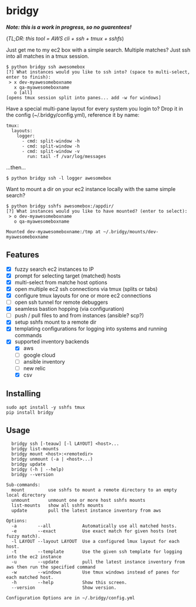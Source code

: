 # bridgy

***Note: this is a work in progress, so no guarentees!***

(*TL;DR: this tool = AWS cli + ssh + tmux + sshfs*)

Just get me to my ec2 box with a simple search. Multiple matches? Just
ssh into all matches in a tmux session.

```
$ python bridgy ssh awesomebox
[?] What instances would you like to ssh into? (space to multi-select, enter to finish):
 > x dev-myawesomeboxname
   x qa-myawesomeboxname
   o [all]
[opens tmux session split into panes... add -w for windows]

```

Have a special multi-pane layout for every system you login to? Drop it in
the config (~/.bridgy/config.yml), reference it by name:
```
tmux:
  layouts:
    logger:
      - cmd: split-window -h
      - cmd: split-window -h
      - cmd: split-window -v
        run: tail -f /var/log/messages
```
...then...
```
$ python bridgy ssh -l logger awesomebox
```

Want to mount a dir on your ec2 instance locally with the same simple search?

```
$ python bridgy sshfs awesomebox:/appdir/
[?] What instances would you like to have mounted? (enter to select):
 > o dev-myawesomeboxname
   o qa-myawesomeboxname

Mounted dev-myawesomeboxname:/tmp at ~/.bridgy/mounts/dev-myawesomeboxname
```

## Features

- [x] fuzzy search ec2 instances to IP
- [x] prompt for selecting target (matched) hosts
- [x] multi-select from matche host options
- [x] open multiple ec2 ssh connections via tmux (splits or tabs)
- [x] configure tmux layouts for one or more ec2 connections
- [ ] open ssh tunnel for remote debuggers
- [x] seamless bastion hopping (via configuration)
- [ ] push / pull files to and from instances (ansible? scp?)
- [x] setup sshfs mount to a remote dir
- [x] templating configurations for logging into systems and running commands
- [x] supported inventory backends
  - [x] aws
  - [ ] google cloud
  - [ ] ansible inventory
  - [ ] new relic
  - [x] csv

## Installing

```
sudo apt install -y sshfs tmux
pip install bridgy
```

## Usage
```
  bridgy ssh [-teauw] [-l LAYOUT] <host>...
  bridgy list-mounts
  bridgy mount <host>:<remotedir>
  bridgy unmount (-a | <host>...)
  bridgy update
  bridgy (-h | --help)
  bridgy --version

Sub-commands:
  mount         use sshfs to mount a remote directory to an empty local directory
  unmount       unmount one or more host sshfs mounts
  list-mounts   show all sshfs mounts
  update        pull the latest instance inventory from aws

Options:
  -a        --all            Automatically use all matched hosts.
  -e        --exact          Use exact match for given hosts (not fuzzy match).
  -l LAYOUT --layout LAYOUT  Use a configured lmux layout for each host.
  -t        --template       Use the given ssh template for logging into the ec2 instance
  -u        --update         pull the latest instance inventory from aws then run the specified command
  -w        --windows        Use tmux windows instead of panes for each matched host.
  -h        --help           Show this screen.
  --version                  Show version.

Configuration Options are in ~/.bridgy/config.yml
```
